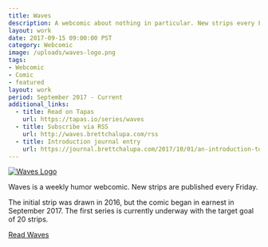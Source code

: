 ```yaml
---
title: Waves
description: A webcomic about nothing in particular. New strips every Friday.
layout: work
date: 2017-09-15 09:00:00 PST
category: Webcomic
image: /uploads/waves-logo.png
tags:
- Webcomic
- Comic
- featured
layout: work
period: September 2017 - Current
additional_links:
  - title: Read on Tapas
    url: https://tapas.io/series/waves
  - title: Subscribe via RSS
    url: http://waves.brettchalupa.com/rss
  - title: Introduction journal entry
    url: https://journal.brettchalupa.com/2017/10/01/an-introduction-to-waves/
---
```


[![Waves Logo](/uploads/waves-logo.png)](http://waves.brettchalupa.com)

Waves is a weekly humor webcomic. New strips are published every Friday.

The initial strip was drawn in 2016, but the comic began in earnest in
September 2017. The first series is currently underway with the target
goal of 20 strips.

[Read Waves](http://waves.brettchalupa.com)
